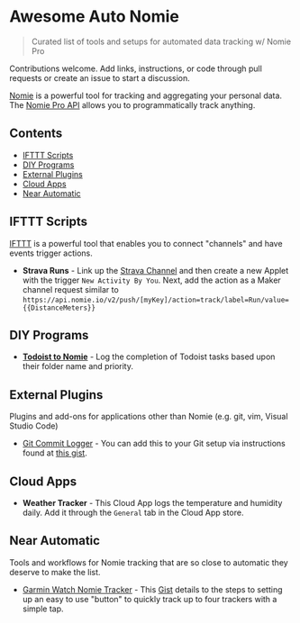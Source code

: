 # Awesome Auto Nomie
> Curated list of tools and setups for automated data tracking w/ Nomie Pro

Contributions welcome. Add links, instructions, or code through pull requests or create an issue to start a discussion.

[Nomie](https://nomie.io) is a powerful tool for tracking and aggregating your personal data. The [Nomie Pro API](https://connect.nomie.io/#/) allows you to programmatically track anything.

## Contents
- [IFTTT Scripts](#ifttt-scripts)
- [DIY Programs](#diy-programs)
- [External Plugins](#external-plugins)
- [Cloud Apps](#cloud-apps)
- [Near Automatic](#near-automatic)

## IFTTT Scripts
[IFTTT](https://ifttt.com) is a powerful tool that enables you to connect "channels" and have events trigger actions.
- **Strava Runs** - Link up the [Strava Channel](https://ifttt.com/strava) and then create a new Applet with the trigger `New Activity By You`. Next, add the action as a Maker channel request similar to `https://api.nomie.io/v2/push/[myKey]/action=track/label=Run/value={{DistanceMeters}}`

## DIY Programs
- [**Todoist to Nomie**](https://github.com/huberf/TodoistToNomie) - Log the completion of Todoist tasks based upon their folder name and priority.

## External Plugins
Plugins and add-ons for applications other than Nomie (e.g. git, vim, Visual Studio Code)
- [Git Commit Logger](https://gist.github.com/thejeshgn/c81d784a8a81db41f97eaa6c5d4f6ffb) - You can add this to your Git setup via instructions found at [this gist](https://gist.github.com/thejeshgn/c81d784a8a81db41f97eaa6c5d4f6ffb).

## Cloud Apps
- **Weather Tracker** - This Cloud App logs the temperature and humidity daily. Add it through the `General` tab in the Cloud App store.

## Near Automatic
Tools and workflows for Nomie tracking that are so close to automatic they deserve to make the list.
- [Garmin Watch Nomie Tracker](https://gist.github.com/huberf/8ecf6d3514e11ada83e6164789b4e37b) - This [Gist](https://gist.github.com/huberf/8ecf6d3514e11ada83e6164789b4e37b) details to the steps to setting up an easy to use "button" to quickly track up to four trackers with a simple tap.
